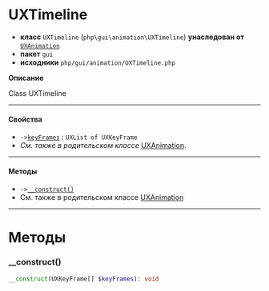 # UXTimeline

- **класс** `UXTimeline` (`php\gui\animation\UXTimeline`) **унаследован от** [`UXAnimation`](https://github.com/VenityStudio/android/tree/master/jphp-android-ext/api-docs/classes/php/gui/animation/UXAnimation.ru.md)
- **пакет** `gui`
- **исходники** `php/gui/animation/UXTimeline.php`

**Описание**

Class UXTimeline

---

#### Свойства

- `->`[`keyFrames`](#prop-keyframes) : `UXList of UXKeyFrame`
- *См. также в родительском классе* [UXAnimation](https://github.com/VenityStudio/android/tree/master/jphp-android-ext/api-docs/classes/php/gui/animation/UXAnimation.ru.md).

---

#### Методы

- `->`[`__construct()`](#method-__construct)
- См. также в родительском классе [UXAnimation](https://github.com/VenityStudio/android/tree/master/jphp-android-ext/api-docs/classes/php/gui/animation/UXAnimation.ru.md)

---
# Методы

<a name="method-__construct"></a>

### __construct()
```php
__construct(UXKeyFrame[] $keyFrames): void
```